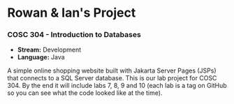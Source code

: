 # Rowan & Ian's Project
### COSC 304 - Introduction to Databases

- **Stream:** Development
- **Language:** Java

A simple online shopping website built with Jakarta Server Pages (JSPs) that connects to a SQL Server database. This is our lab project for COSC 304. By the end it will include labs 7, 8, 9 and 10 (each lab is a tag on GitHub so you can see what the code looked like at the time).
